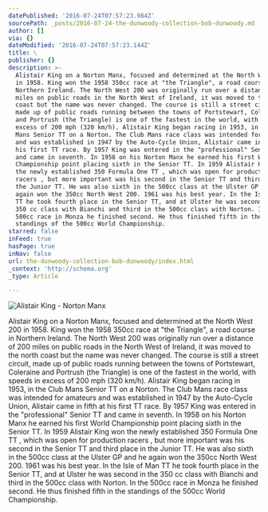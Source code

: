 ```yaml
---
datePublished: '2016-07-24T07:57:23.984Z'
sourcePath: _posts/2016-07-24-the-dunwoody-collection-bob-dunwoody.md
author: []
via: {}
dateModified: '2016-07-24T07:57:23.144Z'
title: \
publisher: {}
description: >-
  Alistair King on a Norton Manx, focused and determined at the North West 200
  in 1958. King won the 1958 350cc race at "the Triangle", a road course in
  Northern Ireland. The North West 200 was originally run over a distance of 200
  miles on public roads in the North West of Ireland, it was moved to the north
  coast but the name was never changed. The course is still a street circuit,
  made up of public roads running between the towns of Portstewart, Coleraine
  and Portrush (the Triangle) is one of the fastest in the world, with speeds in
  excess of 200 mph (320 km/h). Alistair King began racing in 1953, in the Club
  Mans Senior TT on a Norton. The Club Mans race class was intended for amateurs
  and was established in 1947 by the Auto-Cycle Union, Alistair came in fifth at
  his first TT race. By 1957 King was entered in the "professional" Senior TT
  and came in seventh. In 1958 on his Norton Manx he earned his first World
  Championship point placing sixth in the Senior TT. In 1959 Alistair King won
  the newly established 350 Formula One TT , which was open for production
  racers , but more important was his second in the Senior TT and third place in
  the Junior TT. He was also sixth in the 500cc class at the Ulster GP and he
  again won the 350cc North West 200. 1961 was his best year. In the Isle of Man
  TT he took fourth place in the Senior TT, and at Ulster he was second in the
  350 cc class with Bianchi and third in the 500cc class with Norton. In the
  500cc race in Monza he finished second. He thus finished fifth in the
  standings of the 500cc World Championship.
starred: false
inFeed: true
hasPage: true
inNav: false
url: the-dunwoody-collection-bob-dunwoody/index.html
_context: 'http://schema.org'
_type: Article

---
```

![Alistair King - Norton Manx](https://the-grid-user-content.s3-us-west-2.amazonaws.com/282ce012-b0b8-4db2-960d-e8c3d0b2284e.jpg)

Alistair King on a Norton Manx, focused and determined at the North West 200 in 1958\. King won the 1958 350cc race at "the Triangle", a road course in Northern Ireland. The North West 200 was originally run over a distance of 200 miles on public roads in the North West of Ireland, it was moved to the north coast but the name was never changed. The course is still a street circuit, made up of public roads running between the towns of Portstewart, Coleraine and Portrush (the Triangle) is one of the fastest in the world, with speeds in excess of 200 mph (320 km/h). Alistair King began racing in 1953, in the Club Mans Senior TT on a Norton. The Club Mans race class was intended for amateurs and was established in 1947 by the Auto-Cycle Union, Alistair came in fifth at his first TT race. By 1957 King was entered in the "professional" Senior TT and came in seventh. In 1958 on his Norton Manx he earned his first World Championship point placing sixth in the Senior TT. In 1959 Alistair King won the newly established 350 Formula One TT , which was open for production racers , but more important was his second in the Senior TT and third place in the Junior TT. He was also sixth in the 500cc class at the Ulster GP and he again won the 350cc North West 200\. 1961 was his best year. In the Isle of Man TT he took fourth place in the Senior TT, and at Ulster he was second in the 350 cc class with Bianchi and third in the 500cc class with Norton. In the 500cc race in Monza he finished second. He thus finished fifth in the standings of the 500cc World Championship.